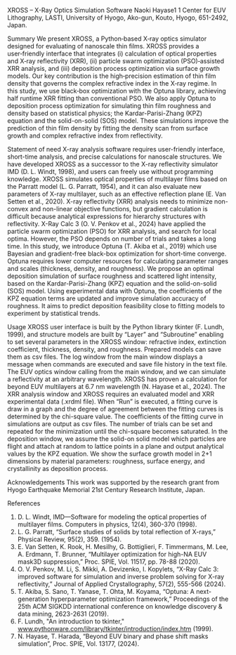 XROSS – X-Ray Optics Simulation Software
Naoki Hayase1
1 Center for EUV Lithography, LASTI, University of Hyogo, Ako-gun, Kouto, Hyogo, 651-2492, Japan.

Summary
We present XROSS, a Python‑based X‑ray optics simulator designed for evaluating of nanoscale thin films. XROSS provides a user‑friendly interface that integrates (i) calculation of optical properties and X‑ray reflectivity (XRR), (ii) particle swarm optimization (PSO)‑assisted XRR analysis, and (iii) deposition process optimization via surface growth models. Our key contribution is the high‑precision estimation of thin film density that governs the complex refractive index in the X‑ray regime. In this study, we use black‑box optimization with the Optuna library, achieving half runtime XRR fitting than conventional PSO. We also apply Optuna to deposition process optimization for simulating thin film roughness and density based on statistical physics; the Kardar-Parisi-Zhang (KPZ) equation and the solid-on-solid (SOS) model. These simulations improve the prediction of thin film density by fitting the density scan from surface growth and complex refractive index from reflectivity. 

Statement of need
X-ray analysis software requires user-friendly interface, short-time analysis, and precise calculations for nanoscale structures. We have developed XROSS as a successor to the X-ray reflectivity simulator IMD (D. L. Windt, 1998), and users can freely use without programming knowledge. XROSS simulates optical properties of multilayer films based on the Parratt model (L. G. Parratt, 1954), and it can also evaluate new parameters of X-ray multilayer, such as an effective reflection plane (E. Van Setten et al., 2020). 
X-ray reflectivity (XRR) analysis needs to minimize non-convex and non-linear objective functions, but gradient calculation is difficult because analytical expressions for hierarchy structures with reflectivity. X-Ray Calc 3 (O. V. Penkov et al., 2024) have applied the particle swarm optimization (PSO) for XRR analysis, and search for local optima. However, the PSO depends on number of trials and takes a long time. In this study, we introduce Optuna (T. Akiba et al., 2019) which use Bayesian and gradient-free black-box optimization for short-time converge. Optuna requires lower computer resources for calculating parameter ranges and scales (thickness, density, and roughness).
We propose an optimal deposition simulation of surface roughness and scattered light intensity, based on the Kardar-Parisi-Zhang (KPZ) equation and the solid-on-solid (SOS) model. Using experimental data with Optuna, the coefficients of the KPZ equation terms are updated and improve simulation accuracy of roughness. It aims to predict deposition feasibility close to fitting models to experiment by statistical trends.

Usage
XROSS user interface is built by the Python library tkinter (F. Lundh, 1999), and structure models are built by “Layer” and “Subroutine” enabling to set several parameters in the XROSS window: refractive index, extinction coefficient, thickness, density, and roughness. Prepared models can save them as csv files. The log window from the main window displays a message when commands are executed and save file history in the text file. The EUV optics window calling from the main window, and we can simulate a reflectivity at an arbitrary wavelength. XROSS has proven a calculation for beyond EUV multilayers at 6.7 nm wavelength (N. Hayase et al., 2024).
The XRR analysis window and XROSS requires an evaluated model and XRR experimental data (.xrdml file). When “Run” is executed, a fitting curve is draw in a graph and the degree of agreement between the fitting curves is determined by the chi-square value. The coefficients of the fitting curve in simulations are output as csv files. The number of trials can be set and repeated for the minimization until the chi-square becomes saturated.
In the deposition window, we assume the solid-on solid model which particles are flight and attach at random to lattice points in a plane and output analytical values by the KPZ equation. We show the surface growth model in 2+1 dimensions by material parameters: roughness, surface energy, and crystallinity as deposition process.

Acknowledgements
This work was supported by the research grant from Hyogo Earthquake Memorial 21st Century Research Institute, Japan.

References
1.	D. L. Windt, IMD—Software for modeling the optical properties of multilayer films. Computers in physics, 12(4), 360-370 (1998). 
2.	L. G. Parratt, “Surface studies of solids by total reflection of X-rays,” Physical Review, 95(2), 359. (1954).
3.	E. Van Setten, K. Rook, H. Mesilhy, G. Bottiglieri, F. Timmermans, M. Lee, A. Erdmann, T. Brunner, “Multilayer optimization for high-NA EUV mask3D suppression,” Proc. SPIE, Vol. 11517, pp. 78-88 (2020).
4.	O. V. Penkov, M. Li, S. Mikki, A. Devizenko, I. Kopylets, “X-Ray Calc 3: improved software for simulation and inverse problem solving for X-ray reflectivity,” Journal of Applied Crystallography, 57(2), 555-566 (2024).
5.	T. Akiba, S. Sano, T. Yanase, T. Ohta, M. Koyama, “Optuna: A next-generation hyperparameter optimization framework,” Proceedings of the 25th ACM SIGKDD international conference on knowledge discovery & data mining, 2623-2631 (2019).
6.	F. Lundh, "An introduction to tkinter,"
www.pythonware.com/library/tkinter/introduction/index.htm (1999).
7.	N. Hayase, T. Harada, “Beyond EUV binary and phase shift masks simulation”, Proc. SPIE, Vol. 13177, (2024).


